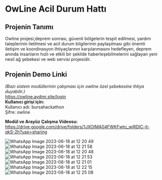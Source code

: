 # OwLine Acil Durum Hattı
## Projenin Tanımı
Owline projesi;deprem sonrası, güvenli bölgelerin tespit edilmesi, yardım taleplerinin iletilmesi ve acil durum bilgilerinin paylaşılması gibi önemli iletişim ve koordinasyon ihtiyaçlarının karşılanmasını hedefleyen, deprem anında insanların hızlı ve etkili bir şekilde haberleşebilmelerini sağlayan yeni nesil ağ şebekesi ve web servisi projesidir.  
## Projenin Demo Linki  
_(Bazı sistem modüllerinin çalışması için owline özel şebekesine ihtiya duyabilir.)_  
https://owline.aydmr.site/login  
__Kullanıcı girişi için:__   
Kullanıcı adı: bursahackathon  
Şifre: owline  

__Modül ve Arayüz Çalışma Videosu:__  
https://drive.google.com/drive/folders/1JXOIMA04FWKFwto_wiRDIC-jt-qkS-2h?usp=sharing  
  
![WhatsApp Image 2023-06-18 at 12 20 49](https://github.com/humeyracengizz/OwLine/assets/83345306/edb96c76-3374-4f35-b5ca-f6c60d05cf0c)  
![WhatsApp Image 2023-06-18 at 12 21 58](https://github.com/humeyracengizz/OwLine/assets/83345306/a88063fc-d5cf-49de-ac8a-a5c948d19d14)  
![WhatsApp Image 2023-06-18 at 12 20 48](https://github.com/humeyracengizz/OwLine/assets/83345306/ebd471e5-f7bd-451f-a7e2-01441450a48a)  
![WhatsApp Image 2023-06-18 at 12 21 53](https://github.com/humeyracengizz/OwLine/assets/83345306/15ff5078-9dab-4fd5-8f34-9999daf0bad1)  
![WhatsApp Image 2023-06-18 at 12 21 01](https://github.com/humeyracengizz/OwLine/assets/83345306/518d6769-cd86-4a69-b5a2-a4ac8aa04262)  
![WhatsApp Image 2023-06-18 at 12 22 15](https://github.com/humeyracengizz/OwLine/assets/83345306/6e34febc-62c7-46f9-ae07-c484adb797ee)  
![WhatsApp Image 2023-06-18 at 12 25 08](https://github.com/humeyracengizz/OwLine/assets/83345306/602315c4-2ce0-4c54-82df-1b76b438f4d6)  

















